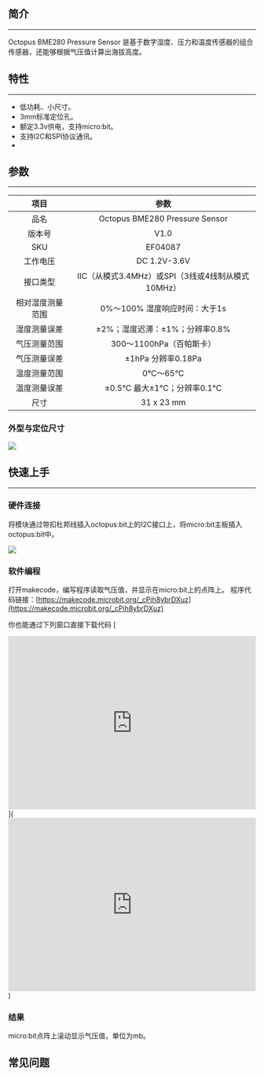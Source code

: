 ## 简介
---
Octopus BME280 Pressure Sensor 是基于数字湿度、压力和温度传感器的组合传感器，还能够根据气压值计算出海拔高度。

## 特性 
---
- 低功耗、小尺寸。
- 3mm标准定位孔。
- 额定3.3v供电，支持micro:bit。
- 支持I2C和SPI协议通讯。
- 
## 参数
---
项目 | 参数 
:-: | :-: 
品名|Octopus BME280 Pressure Sensor
版本号|V1.0
SKU| EF04087
工作电压|DC 1.2V-3.6V
接口类型|IIC（从模式3.4MHz）或SPI（3线或4线制从模式10MHz）
相对湿度测量范围|0%～100% 湿度响应时间：大于1s
湿度测量误差|±2%；湿度迟滞：±1%；分辨率0.8%
气压测量范围|300～1100hPa（百帕斯卡）
气压测量误差|±1hPa 分辨率0.18Pa
温度测量范围|0℃～65℃
温度测量误差|±0.5℃ 最大±1℃；分辨率0.1℃
尺寸|31 x 23 mm

### 外型与定位尺寸  
![](https://i.imgur.com/ZCHyqrg.png)

## 快速上手  
---  
### 硬件连接  

将模块通过带扣杜邦线插入octopus:bit上的I2C接口上，将micro:bit主板插入octopus:bit中。

![](https://i.imgur.com/TGFmmNb.png)

### 软件编程  

打开makecode，编写程序读取气压值，并显示在micro:bit上的点阵上。
程序代码链接：[https://makecode.microbit.org/_cPih8ybrDXuz](https://makecode.microbit.org/_cPih8ybrDXuz)

你也能通过下列窗口直接下载代码
[<div style="position:relative;height:0;padding-bottom:70%;overflow:hidden;"><iframe style="position:absolute;top:0;left:0;width:100%;height:100%;" src="https://makecode.microbit.org/#pub:_cPih8ybrDXuz" frameborder="0" sandbox="allow-popups allow-forms allow-scripts allow-same-origin"></iframe></div>](<div style="position:relative;height:0;padding-bottom:70%;overflow:hidden;"><iframe style="position:absolute;top:0;left:0;width:100%;height:100%;" src="https://makecode.microbit.org/#pub:_cPih8ybrDXuz" frameborder="0" sandbox="allow-popups allow-forms allow-scripts allow-same-origin"></iframe></div>)

### 结果  
micro:bit点阵上滚动显示气压值，单位为mb。

## 常见问题

